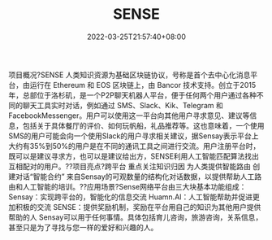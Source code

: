 ﻿---
weight: 
title: "SENSE"
description: "SENSE 人类知识资源为基础区块链协议，号称是首个去中心化消息平台，由运行在 Ethereum 和 EOS 区块链上，由 Bancor 技术支持"
date: 2022-03-25T21:57:40+08:00
lastmod: 2022-03-25T16:45:40+08:00
draft: false
authors: ["Metabd"]
featuredImage: "sense.webp"
link: ""
tags: ["数字代币","SENSE"]
categories: ["navigation"]
navigation: ["数字代币"]
lightgallery: true
toc: true
pinned: false
recommend: false
recommend1: false
---
项目概况?SENSE 人类知识资源为基础区块链协议，号称是首个去中心化消息平台，由运行在 Ethereum 和 EOS 区块链上，由 Bancor 技术支持。创立于2015年，总部位于洛杉矶，是一个P2P聊天机器人平台，便于任何两个用户通过各种不同的聊天工具实时对话，例如通过 SMS、Slack、Kik、Telegram 和 FacebookMessenger。用户可以使用这一平台向其他用户寻求意见、建议等信息，包括关于具体餐厅的评价、如何玩帆船，礼品推荐等。这也意味着，一个使用SMS的用户可能会向一个使用Slack的用户寻求相关建议，据Sensay表示平台上大约有35%到50%的用户是在不同的通讯工具之间进行交流。用户注册平台时，既可以是建议寻求方，也可以是建议给出方，SENSE利用人工智能匹配算法找出互相配对的用户。??项目亮点?跨平台
重点关注知识归因
为人类提供智能路由
创建对话“智能合约”
来自Sensay的可观数量的结构化对话数据，以提供帮助人工路由和人工智能的培训。??应用场景?Sense网络平台由三大块基本功能组成：
Sensay：实现跨平台的，智能化的信息交流
Huamn.AI：人工智能帮助并促进更加积极的交流
SENSE：提供奖励机制，奖励在平台用自己的知识为其他用户提供帮助的人
Sensay可以用于任何事情。具体包括育儿咨询，旅游咨询，关系信息，甚至只是为了寻找与您一样的爱好和兴趣的人。
